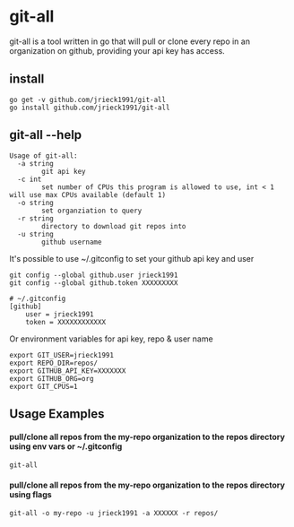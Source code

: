 # git-all

git-all is a tool written in go that will pull or clone every repo in an organization on github, providing your api key has access.

## install

```
go get -v github.com/jrieck1991/git-all
go install github.com/jrieck1991/git-all
```

## git-all --help
```
Usage of git-all:
  -a string
        git api key
  -c int
        set number of CPUs this program is allowed to use, int < 1 will use max CPUs available (default 1)
  -o string
        set organziation to query
  -r string
        directory to download git repos into
  -u string
        github username
```

It's possible to use ~/.gitconfig to set your github api key and user
```
git config --global github.user jrieck1991
git config --global github.token XXXXXXXXX

# ~/.gitconfig
[github]
	user = jrieck1991
	token = XXXXXXXXXXXX
```

Or environment variables for api key, repo & user name
```
export GIT_USER=jrieck1991
export REPO_DIR=repos/
export GITHUB_API_KEY=XXXXXXX
export GITHUB_ORG=org
export GIT_CPUS=1
```

## Usage Examples

#### pull/clone all repos from the my-repo organization to the repos directory using env vars or ~/.gitconfig
```
git-all
```

#### pull/clone all repos from the my-repo organization to the repos directory using flags
```
git-all -o my-repo -u jrieck1991 -a XXXXXX -r repos/
```
